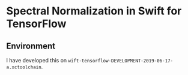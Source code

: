# Spectral Normalization in Swift for TensorFlow

## Environment
I have developed this on `wift-tensorflow-DEVELOPMENT-2019-06-17-a.xctoolchain`.
